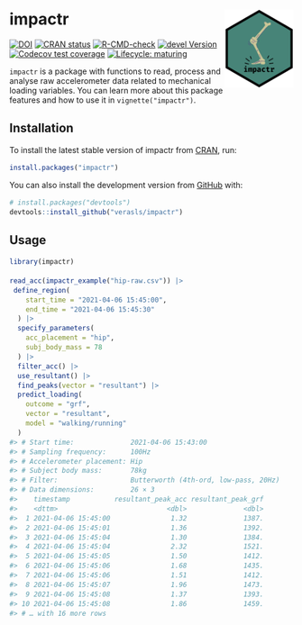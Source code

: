 
<!-- README.md is generated from README.Rmd. Please edit that file -->

# impactr <a href='https://github.com/verasls/impactr'><img src='man/figures/logo.png' align="right" height="139" /></a>

<!-- badges: start -->

[![DOI](https://zenodo.org/badge/DOI/10.5281/zenodo.5035522.svg)](https://doi.org/10.5281/zenodo.5035522)
[![CRAN
status](https://www.r-pkg.org/badges/version/impactr)](https://CRAN.R-project.org/package=impactr)
[![R-CMD-check](https://github.com/verasls/impactr/workflows/R-CMD-check/badge.svg)](https://github.com/verasls/impactr/actions)
[![devel Version](devel)](https://github.com/verasls/impactr/)
[![Codecov test
coverage](https://codecov.io/gh/verasls/impactr/branch/main/graph/badge.svg)](https://app.codecov.io/gh/verasls/impactr?branch=main)
[![Lifecycle:
maturing](https://img.shields.io/badge/lifecycle-maturing-blue.svg)](https://lifecycle.r-lib.org/articles/stages.html)
<!-- badges: end -->

`impactr` is a package with functions to read, process and analyse raw
accelerometer data related to mechanical loading variables. You can
learn more about this package features and how to use it in
`vignette("impactr")`.

## Installation

To install the latest stable version of impactr from
[CRAN](https://CRAN.R-project.org), run:

``` r
install.packages("impactr")
```

You can also install the development version from
[GitHub](https://github.com/) with:

``` r
# install.packages("devtools")
devtools::install_github("verasls/impactr")
```

## Usage

``` r
library(impactr)

read_acc(impactr_example("hip-raw.csv")) |>
 define_region(
    start_time = "2021-04-06 15:45:00",
    end_time = "2021-04-06 15:45:30"
  ) |>
  specify_parameters(
    acc_placement = "hip",
    subj_body_mass = 78
  ) |>
  filter_acc() |>
  use_resultant() |>
  find_peaks(vector = "resultant") |>
  predict_loading(
    outcome = "grf",
    vector = "resultant",
    model = "walking/running"
  )
#> # Start time:              2021-04-06 15:43:00
#> # Sampling frequency:      100Hz
#> # Accelerometer placement: Hip
#> # Subject body mass:       78kg
#> # Filter:                  Butterworth (4th-ord, low-pass, 20Hz)
#> # Data dimensions:         26 × 3
#>    timestamp           resultant_peak_acc resultant_peak_grf
#>    <dttm>                           <dbl>              <dbl>
#>  1 2021-04-06 15:45:00               1.32              1387.
#>  2 2021-04-06 15:45:01               1.36              1392.
#>  3 2021-04-06 15:45:04               1.30              1384.
#>  4 2021-04-06 15:45:04               2.32              1521.
#>  5 2021-04-06 15:45:05               1.50              1412.
#>  6 2021-04-06 15:45:06               1.68              1435.
#>  7 2021-04-06 15:45:06               1.51              1412.
#>  8 2021-04-06 15:45:07               1.96              1473.
#>  9 2021-04-06 15:45:08               1.37              1393.
#> 10 2021-04-06 15:45:08               1.86              1459.
#> # … with 16 more rows
```
